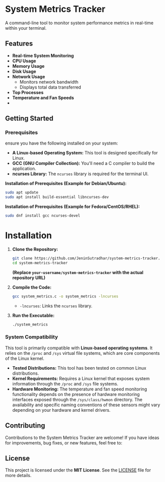 # System Metrics Tracker

A command-line tool to monitor system performance metrics in real-time within your terminal.

## Features

* **Real-time System Monitoring** 
* **CPU Usage** 
* **Memory Usage** 
* **Disk Usage** 
* **Network Usage**
    * Monitors network bandwidth
    * Displays total data transferred
* **Top Processes** 
* **Temperature and Fan Speeds**
* 
## Getting Started
### Prerequisites
ensure you have the following installed on your system:

* **A Linux-based Operating System:** This tool is designed specifically for Linux.
* **GCC (GNU Compiler Collection):**  You'll need a C compiler to build the application.
* **ncurses Library:** The `ncurses` library is required for the terminal UI.

**Installation of Prerequisites (Example for Debian/Ubuntu):**

```bash
sudo apt update
sudo apt install build-essential libncurses-dev
```

**Installation of Prerequisites (Example for Fedora/CentOS/RHEL):**

```bash
sudo dnf install gcc ncurses-devel
```

# Installation

1. **Clone the Repository:**

   ```bash
   git clone https://github.com/JeninSutradhar/system-metrics-tracker.git
   cd system-metrics-tracker
   ```
   **(Replace `your-username/system-metrics-tracker` with the actual repository URL)**

2. **Compile the Code:**

   ```bash
   gcc system_metrics.c -o system_metrics -lncurses
   ```

   * `-lncurses`: Links the `ncurses` library.

5. **Run the Executable:**

   ```bash
   ./system_metrics
   ```


### System Compatibility

This tool is primarily compatible with **Linux-based operating systems**. It relies on the `/proc` and `/sys` virtual file systems, which are core components of the Linux kernel.

* **Tested Distributions:** This tool has been tested on common Linux distributions.
* **Kernel Requirements:**  Requires a Linux kernel that exposes system information through the `/proc` and `/sys` file systems.
* **Hardware Monitoring:** The temperature and fan speed monitoring functionality depends on the presence of hardware monitoring interfaces exposed through the `/sys/class/hwmon` directory. The availability and specific naming conventions of these sensors might vary depending on your hardware and kernel drivers.

## Contributing

Contributions to the System Metrics Tracker are welcome! If you have ideas for improvements, bug fixes, or new features, feel free to:

## License

This project is licensed under the **MIT License**. See the [LICENSE](LICENSE) file for more details.

